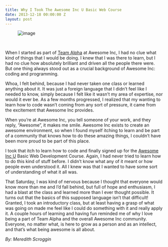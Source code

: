 ```yaml
---
title: Why I Took The Awesome Inc U Basic Web Course
date: 2013-12-18 00:00:00 Z
layout: post
---
```

 
<p><figure class="tmblr-full" data-orig-height="375" data-orig-width="500" data-orig-src="https://66.media.tumblr.com/66efecce8360d23b20e2f91a4c128860/tumblr_inline_mxzffxmNgR1spm8pc.jpg"><img alt="image" src="https://66.media.tumblr.com/66004e63f230a4ae549eeac10c1402ae/tumblr_inline_pk00zco65v1spm8pc_540.jpg" data-orig-height="375" data-orig-width="500" data-orig-src="https://66.media.tumblr.com/66efecce8360d23b20e2f91a4c128860/tumblr_inline_mxzffxmNgR1spm8pc.jpg"/></figure></p>
<p><strong><strong><br/></strong></strong></p>
<p>When I started as part of <a href="http://www.awesomeinc.org/get-involved.html" target="_blank">Team Alpha</a> at Awesome Inc, I had no clue what kind of things that I would be doing. I knew that I was there to learn, but I had no clue how absolutely brilliant and driven all the people there were. But one thing always stood out as a crucial background of Awesome Inc: coding and programming.</p>

<p>Whoa, I felt behind, because I had never taken one class or learned anything about it. It was just a foreign language that I didn’t feel like I needed to know, simply because I felt like it wasn’t my area of expertise, nor would it ever be. As a few months progressed, I realized that my wanting to learn how to code wasn’t coming from any sort of pressure, it came from the excitement that Awesome Inc provides.</p>

<p>When you’re at Awesome Inc, you tell someone of your work, and they reply, “Awesome”, it makes me smile. Awesome Inc exists to create an awesome environment, so when I found myself itching to learn and be part of a community that knows how to do these amazing things, I couldn’t have been more proud to be part of this place.</p>

<p>I took that itch to learn how to code and finally signed up for the <a href="http://www.awesomeincu.com/" target="_blank">Awesome Inc U</a> Basic Web Development Course. Again, I had never tried to learn how to do this kind of stuff before. I didn’t know what any of it meant or how people even understood it. All I knew was that I wanted to have some sort of understanding of what it all was.</p>

<p>That Saturday, I was kind of nervous because I thought that everyone would know more than me and I’d fall behind, but full of hope and enthusiasm, I had a blast at the class and learned more than I ever thought possible. It turns out that the basics of this supposed language isn’t that difficult! Granted, I took an introductory class, but at least having a grasp of what was going on made me feel like I could do something with it and really apply it. A couple hours of learning and having fun reminded me of why I love being a part of Team Alpha and the overall Awesome Inc community. Everyone, no matter what, is here to grow as a person and as an intellect, and that’s what being awesome is all about.</p>

<p><em>By: Meredith Scroggin</em></p>
